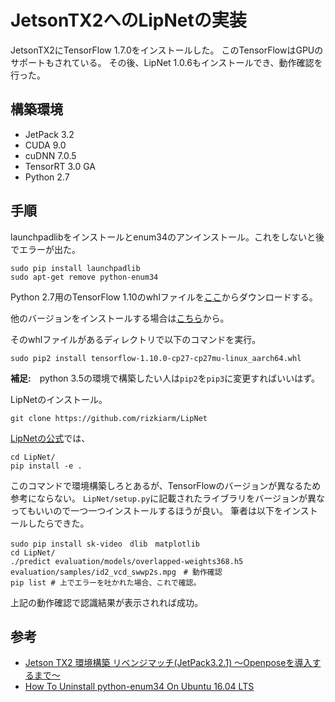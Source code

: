 # JetsonTX2へのLipNetの実装
JetsonTX2にTensorFlow 1.7.0をインストールした。
このTensorFlowはGPUのサポートもされている。
その後、LipNet 1.0.6もインストールでき、動作確認を行った。

## 構築環境
* JetPack 3.2
* CUDA 9.0
* cuDNN 7.0.5
* TensorRT 3.0 GA
* Python 2.7

## 手順
launchpadlibをインストールとenum34のアンインストール。これをしないと後でエラーが出た。
```
sudo pip install launchpadlib
sudo apt-get remove python-enum34
```
Python 2.7用のTensorFlow 1.10のwhlファイルを[ここ](https://nvidia.app.box.com/v/TF1100-Py27-wTRT)からダウンロードする。

他のバージョンをインストールする場合は[こちら](https://devtalk.nvidia.com/default/topic/1031300/jetson-tx2/tensorflow-1-11-0-wheel-with-jetpack-3-3/1)から。

そのwhlファイルがあるディレクトリで以下のコマンドを実行。
```
sudo pip2 install tensorflow-1.10.0-cp27-cp27mu-linux_aarch64.whl
```
**補足:**　python 3.5の環境で構築したい人は``pip2``を``pip3``に変更すればいいはず。

LipNetのインストール。
```
git clone https://github.com/rizkiarm/LipNet
```

[LipNetの公式](https://github.com/rizkiarm/LipNet)では、
```
cd LipNet/
pip install -e .
```
このコマンドで環境構築しろとあるが、TensorFlowのバージョンが異なるため参考にならない。
```LipNet/setup.py```に記載されたライブラリをバージョンが異なってもいいので一つ一つインストールするほうが良い。
筆者は以下をインストールしたらできた。
```
sudo pip install sk-video　dlib　matplotlib
cd LipNet/
./predict evaluation/models/overlapped-weights368.h5 evaluation/samples/id2_vcd_swwp2s.mpg　# 動作確認
pip list # 上でエラーを吐かれた場合、これで確認。

```
上記の動作確認で認識結果が表示されれば成功。


## 参考
* [Jetson TX2 環境構築 リベンジマッチ(JetPack3.2.1) 〜Openposeを導入するまで〜](https://twdlab.hatenablog.com/entry/2018/06/19/102332)
* [How To Uninstall python-enum34 On Ubuntu 16.04 LTS](http://installion.co.uk/ubuntu/xenial/main/p/python-enum34/uninstall/index.html)
